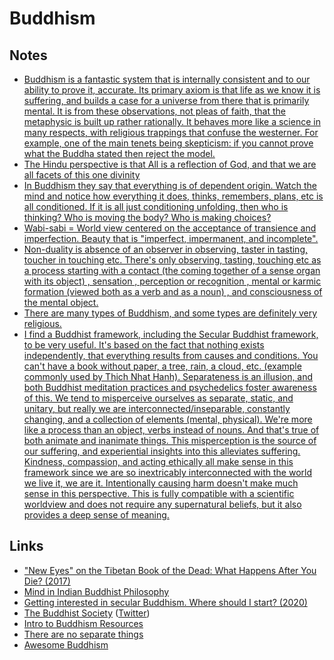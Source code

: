 # Buddhism

## Notes

- [Buddhism is a fantastic system that is internally consistent and to our ability to prove it, accurate. Its primary axiom is that life as we know it is suffering, and builds a case for a universe from there that is primarily mental. It is from these observations, not pleas of faith, that the metaphysic is built up rather rationally. It behaves more like a science in many respects, with religious trappings that confuse the westerner. For example, one of the main tenets being skepticism: if you cannot prove what the Buddha stated then reject the model.](https://www.reddit.com/r/RationalPsychonaut/comments/7uefxp/trying_to_find_a_rational_metaphysical_perspective/)
- [The Hindu perspective is that All is a reflection of God, and that we are all facets of this one divinity](https://www.reddit.com/r/entheogens/comments/7oyz6i/where_is_god_in_the_entheogenic_movement_james/)
- [In Buddhism they say that everything is of dependent origin. Watch the mind and notice how everything it does, thinks, remembers, plans, etc is all conditioned. If it is all just conditioning unfolding, then who is thinking? Who is moving the body? Who is making choices?](https://www.reddit.com/r/Meditation/comments/55y5p3/has_anyone_here_ever_reached_enlightenment/)
- [Wabi-sabi = World view centered on the acceptance of transience and imperfection. Beauty that is "imperfect, impermanent, and incomplete".](https://en.wikipedia.org/wiki/Wabi-sabi)
- [Non-duality is absence of an observer in observing, taster in tasting, toucher in touching etc. There's only observing, tasting, touching etc as a process starting with a contact (the coming together of a sense organ with its object) , sensation , perception or recognition , mental or karmic formation (viewed both as a verb and as a noun) , and consciousness of the mental object.](https://www.reddit.com/r/secularbuddhism/comments/n0rvff/what_is_the_relationship_between_nonduality_and/)
- [There are many types of Buddhism, and some types are definitely very religious.](https://news.ycombinator.com/item?id=27892935)
- [I find a Buddhist framework, including the Secular Buddhist framework, to be very useful. It's based on the fact that nothing exists independently, that everything results from causes and conditions. You can't have a book without paper, a tree, rain, a cloud, etc. (example commonly used by Thich Nhat Hanh). Separateness is an illusion, and both Buddhist meditation practices and psychedelics foster awareness of this. We tend to misperceive ourselves as separate, static, and unitary, but really we are interconnected/inseparable, constantly changing, and a collection of elements (mental, physical). We're more like a process than an object, verbs instead of nouns. And that's true of both animate and inanimate things. This misperception is the source of our suffering, and experiential insights into this alleviates suffering. Kindness, compassion, and acting ethically all make sense in this framework since we are so inextricably interconnected with the world we live it, we are it. Intentionally causing harm doesn't make much sense in this perspective. This is fully compatible with a scientific worldview and does not require any supernatural beliefs, but it also provides a deep sense of meaning.](https://www.reddit.com/r/RationalPsychonaut/comments/pkr0kz/existential_questions_after_a_trip/)

## Links

- ["New Eyes" on the Tibetan Book of the Dead: What Happens After You Die? (2017)](https://www.youtube.com/watch?v=hBl5v2WGqrI)
- [Mind in Indian Buddhist Philosophy](https://plato.stanford.edu/entries/mind-indian-buddhism/)
- [Getting interested in secular Buddhism. Where should I start? (2020)](https://www.reddit.com/r/secularbuddhism/comments/gsidjf/getting_interested_in_secular_buddhism_where/)
- [The Buddhist Society](https://www.thebuddhistsociety.org/) ([Twitter](https://twitter.com/buddhistsociety))
- [Intro to Buddhism Resources](https://www.reddit.com/r/RationalPsychonaut/comments/pkr0kz/existential_questions_after_a_trip/hc7xlwa/)
- [There are no separate things](https://www.reddit.com/r/RationalPsychonaut/comments/pw3f83/there_are_no_separate_things_struggling_to/)
- [Awesome Buddhism](https://github.com/sirredbeard/Awesome-Buddhism)
